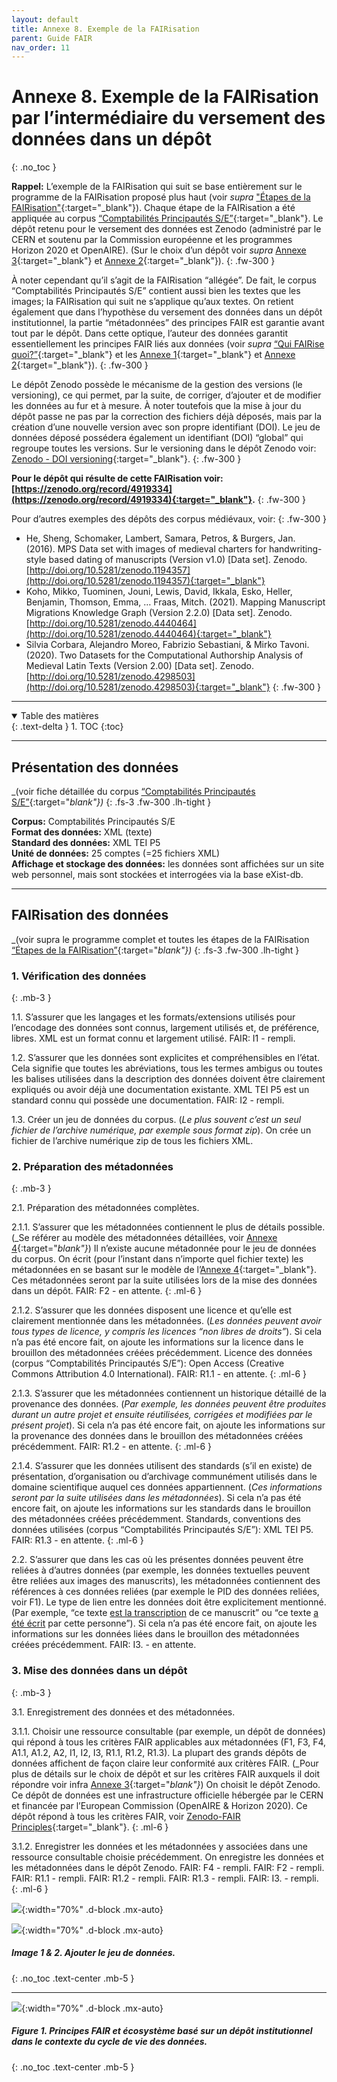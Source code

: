 ```yaml
---
layout: default
title: Annexe 8. Exemple de la FAIRisation
parent: Guide FAIR
nav_order: 11
---
```


# Annexe 8. Exemple de la FAIRisation par l’intermédiaire du versement des données dans un dépôt
{: .no_toc }

**Rappel:** L’exemple de la FAIRisation qui suit se base entièrement sur le programme de la FAIRisation proposé plus haut (voir _supra_ ["Étapes de la FAIRisation"](/docs/fair-guide/fairization){:target="_blank"}). Chaque étape de la FAIRisation a été appliquée au corpus [“Comptabilités Principautés S/E”](https://cosme-2.github.io/docs/corpus/ressourcescomptables.html){:target="_blank"}. Le dépôt retenu pour le versement des données est Zenodo (administré par le CERN et soutenu par la Commission européenne et les programmes Horizon 2020 et OpenAIRE). (Sur le choix d’un dépôt voir _supra_ [Annexe 3](/docs/fair-guide/annexe-3){:target="_blank"} et [Annexe 2](/docs/fair-guide/annexe-2){:target="_blank"}).
{: .fw-300 }

À noter cependant qu’il s’agit de la FAIRisation “allégée”. De fait, le corpus “Comptabilités Principautés S/E” contient aussi bien les textes que les images; la FAIRisation qui suit ne s’applique qu’aux textes. On retient également que dans l’hypothèse du versement des données dans un dépôt institutionnel, la partie “métadonnées” des principes FAIR est garantie avant tout par le dépôt. Dans cette optique, l’auteur des données garantit essentiellement les principes FAIR liés aux données (voir _supra_ [“Qui FAIRise quoi?”](/docs/fair-guide/presentation.html#qui-fairise-quoi){:target="_blank"} et les [Annexe 1](/docs/fair-guide/annexe-1){:target="_blank"} et [Annexe 2](/docs/fair-guide/annexe-2){:target="_blank"}).
{: .fw-300 }

Le dépôt Zenodo possède le mécanisme de la gestion des versions (le versioning), ce qui permet, par la suite, de corriger, d’ajouter et de modifier les données au fur et à mesure. À noter toutefois que la mise à jour du dépôt passe ne pas par la correction des fichiers déjà déposés, mais par la création d’une nouvelle version avec son propre identifiant (DOI). Le jeu de données déposé possédera également un identifiant (DOI) “global” qui regroupe toutes les versions. Sur le versioning dans le dépôt Zenodo voir: [Zenodo - DOI versioning](https://help.zenodo.org/#versioning){:target="_blank"}.
{: .fw-300 }

**Pour le dépôt qui résulte de cette FAIRisation voir: [https://zenodo.org/record/4919334](https://zenodo.org/record/4919334){:target="_blank"}.**
{: .fw-300 }

Pour d’autres exemples des dépôts des corpus médiévaux, voir:
{: .fw-300 }

- He, Sheng, Schomaker, Lambert, Samara, Petros, & Burgers, Jan. (2016). MPS Data set with images of medieval charters for handwriting-style based dating of manuscripts (Version v1.0) [Data set]. Zenodo. [http://doi.org/10.5281/zenodo.1194357](http://doi.org/10.5281/zenodo.1194357){:target="_blank"}  
- Koho, Mikko, Tuominen, Jouni, Lewis, David, Ikkala, Esko, Heller, Benjamin, Thomson, Emma, … Fraas, Mitch. (2021). Mapping Manuscript Migrations Knowledge Graph (Version 2.2.0) [Data set]. Zenodo. [http://doi.org/10.5281/zenodo.4440464](http://doi.org/10.5281/zenodo.4440464){:target="_blank"}
- Silvia Corbara, Alejandro Moreo, Fabrizio Sebastiani, & Mirko Tavoni. (2020). Two Datasets for the Computational Authorship Analysis of Medieval Latin Texts (Version 2.00) [Data set]. Zenodo. [http://doi.org/10.5281/zenodo.4298503](http://doi.org/10.5281/zenodo.4298503){:target="_blank"}
{: .fw-300 }

---

<details open markdown="block">
  <summary>
    Table des matières
  </summary>
  {: .text-delta }
1. TOC
{:toc}
</details>

---

## Présentation des données
_(voir fiche détaillée du corpus [“Comptabilités Principautés S/E”](/docs/corpus/ressourcescomptables){:target="_blank"})_
{: .fs-3 .fw-300 .lh-tight }

**Corpus:** Comptabilités Principautés S/E<br/>
**Format des données:** XML (texte)<br/>
**Standard des données:** XML TEI P5<br/>
**Unité de données:** 25 comptes (=25 fichiers XML)<br/>
**Affichage et stockage des données:** les données sont affichées sur un site web personnel, mais sont stockées et interrogées via la base eXist-db.

---

## FAIRisation des données
_(voir supra le programme complet et toutes les étapes de la FAIRisation [“Étapes de la FAIRisation”](/docs/fair-guide/fairization){:target="_blank"})_
{: .fs-3 .fw-300 .lh-tight }

### 1. Vérification des données
{: .mb-3 }

1.1. S’assurer que les langages et les formats/extensions utilisés pour l’encodage des données sont connus, largement utilisés et, de préférence, libres.
<span class="left-indent-bold">XML est un format connu et largement utilisé.</span>
<span class="left-indent-bold">FAIR: I1 - rempli.</span>

1.2. S’assurer que les données sont explicites et compréhensibles en l’état. Cela signifie que toutes les abréviations, tous les termes ambigus ou toutes les balises utilisées dans la description des données doivent être clairement expliqués ou avoir déjà une documentation existante.
<span class="left-indent-bold">XML TEI P5 est un standard connu qui possède une documentation.</span>
<span class="left-indent-bold">FAIR: I2 - rempli.</span>

1.3. Créer un jeu de données du corpus. (_Le plus souvent c’est un seul fichier de l’archive numérique, par exemple sous format zip_).
<span class="left-indent-bold">On crée un fichier de l’archive numérique zip de tous les fichiers XML.</span>

### 2. Préparation des métadonnées
{: .mb-3 }

2.1. Préparation des métadonnées complètes.

2.1.1. S’assurer que les métadonnées contiennent le plus de détails possible. (_Se référer au modèle des métadonnées détaillées, voir [Annexe 4](/docs/fair-guide/annexe-4){:target="_blank"}_)
<span class="left-indent-bold">Il n’existe aucune métadonnée pour le jeu de données du corpus. On écrit (pour l’instant dans n’importe quel fichier texte) les métadonnées en se basant sur le modèle de l’[Annexe 4](/docs/fair-guide/annexe-4){:target="_blank"}. Ces métadonnées seront par la suite utilisées lors de la mise des données dans un dépôt.</span> 
<span class="left-indent-bold">FAIR: F2 - en attente.</span>
{: .ml-6 }

2.1.2. S’assurer que les données disposent une licence et qu’elle est clairement mentionnée dans les métadonnées. (_Les données peuvent avoir tous types de licence, y compris les licences “non libres de droits”_). 
<span class="left-indent-bold">Si cela n’a pas été encore fait, on ajoute les informations sur la licence dans le brouillon des métadonnées créées précédemment.</span>
<span class="left-indent-bold">Licence des données (corpus “Comptabilités Principautés S/E”): Open Access (Creative Commons Attribution 4.0 International).</span>
<span class="left-indent-bold">FAIR: R1.1 - en attente.</span>
{: .ml-6 }

2.1.3. S’assurer que les métadonnées contiennent un historique détaillé de la provenance des données. (_Par exemple, les données peuvent être produites durant un autre projet et ensuite réutilisées, corrigées et modifiées par le présent projet_). 
<span class="left-indent-bold">Si cela n’a pas été encore fait, on ajoute les informations sur la provenance des données dans le brouillon des métadonnées créées précédemment.</span>
<span class="left-indent-bold">FAIR: R1.2 - en attente.</span>
{: .ml-6 }

2.1.4. S’assurer que les données utilisent des standards (s’il en existe) de présentation, d’organisation ou d’archivage communément utilisés dans le domaine scientifique auquel ces données appartiennent. (_Ces informations seront par la suite utilisées dans les métadonnées_).
<span class="left-indent-bold">Si cela n’a pas été encore fait, on ajoute les informations sur les standards dans le brouillon des métadonnées créées précédemment.</span>
<span class="left-indent-bold">Standards, conventions des données utilisées (corpus “Comptabilités Principautés S/E”): XML TEI P5.</span>
<span class="left-indent-bold">FAIR: R1.3 - en attente.</span>
{: .ml-6 }

2.2. S’assurer que dans les cas où les présentes données peuvent être reliées à d’autres données (par exemple, les données textuelles peuvent être reliées aux images des manuscrits), les métadonnées contiennent des références à ces données reliées (par exemple le PID des données reliées, voir F1). Le type de lien entre les données doit être explicitement mentionné. (Par exemple, “ce texte <u>est la transcription</u> de ce manuscrit” ou “ce texte <u>a été écrit</u> par cette personne”).
<span class="left-indent-bold">Si cela n’a pas été encore fait, on ajoute les informations sur les données liées dans le brouillon des métadonnées créées précédemment.</span>
<span class="left-indent-bold">FAIR: I3. - en attente.</span>

### 3. Mise des données dans un dépôt
{: .mb-3 }

3.1. Enregistrement des données et des métadonnées.

3.1.1. Choisir une ressource consultable (par exemple, un dépôt de données) qui répond à tous les critères FAIR applicables aux métadonnées (F1, F3, F4, A1.1, A1.2, A2, I1, I2, I3, R1.1, R1.2, R1.3). La plupart des grands dépôts de données affichent de façon claire leur conformité aux critères FAIR. (_Pour plus de détails sur le choix de dépôt et sur les critères FAIR auxquels il doit répondre voir infra [Annexe 3](/docs/fair-guide/annexe-3){:target="_blank"}_)
<span class="left-indent-bold">On choisit le dépôt Zenodo. Ce dépôt de données est une infrastructure officielle hébergée par le CERN et financée par l’European Commission (OpenAIRE & Horizon 2020). Ce dépôt répond à tous les critères FAIR, voir [Zenodo-FAIR Principles](https://about.zenodo.org/principles/){:target="_blank"}.</span>
{: .ml-6 }

3.1.2. Enregistrer les données et les métadonnées y associées dans une ressource consultable choisie précédemment. 
<span class="left-indent-bold">On enregistre les données et les métadonnées dans le dépôt Zenodo.</span>
<span class="left-indent-bold">FAIR: F4 - rempli.</span>
<span class="left-indent-bold">FAIR: F2 - rempli.</span>
<span class="left-indent-bold">FAIR: R1.1 - rempli.</span>
<span class="left-indent-bold">FAIR: R1.2 - rempli.</span>
<span class="left-indent-bold">FAIR: R1.3 - rempli.</span>
<span class="left-indent-bold">FAIR: I3. - rempli.</span>
{: .ml-6 }

![](/assets/images/Annexe8-Img1-Upload.jpg){:width="70%" .d-block .mx-auto}

![](/assets/images/Annexe8-Img2-Upload-with-file.jpg){:width="70%" .d-block .mx-auto}

##### Image 1 & 2. Ajouter le jeu de données.
{: .no_toc .text-center .mb-5 }






**************






![](/assets/images/figure1.jpg){:width="70%" .d-block .mx-auto}

##### Figure 1. Principes FAIR et écosystème basé sur un dépôt institutionnel dans le contexte du cycle de vie des données.
{: .no_toc .text-center .mb-5 }











